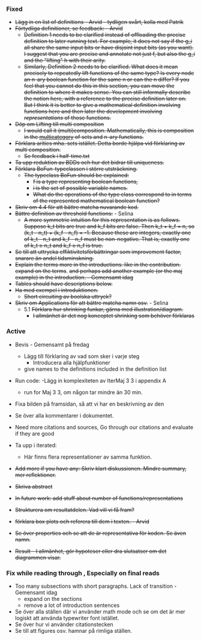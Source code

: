 
### Fixed

- ~~Lägg in en list of definitions - Arvid - tydligen svårt, kolla med Patrik~~
- ~~Förtydliga definitioner, se feedback: - Arvid~~
	- ~~Definition 1 needs to be clarified instead of offloading the precise definition to later running text. For example, it does not say if the g_i all share the same input bits or have disjoint input bits (as you want). I suggest that you are precise and annotate not just f, but also the g_i and the "lifting" h with their arity.~~
	- ~~Similarly, Definition 2 needs to be clarified. What does it mean precisely to repeatedly lift functions of the same type? Is every node an n-ary boolean function for the same n or can the n differ? If you feel that you cannot do this in this section, you can move the definition to where it makes sense. You can still informally describe the notion here, with a reference to the precise definition later on. But I think it is better to give a mathematical definition involving functions here and then later the development involving *representations* of those functions.~~
- ~~Döp om Lifting till multi composition~~
	- ~~I would call it (multi)composition. Mathematically, this is composition in the [multicategory](https://en.wikipedia.org/wiki/Multicategory#Examples) of sets and n-ary functions.~~
- ~~Förklara arities mha. sets istället. Detta borde hjälpa vid förklaring av multi composition.~~
	- ~~Se feedback i half-time.txt~~
- ~~Ta upp reduktion av BDDs och hur det bidrar till uniqueness.~~
- ~~Förklara BoFun-typeclassen i större utsträckning.~~
	- ~~The typeclass BoFun should be explained:~~
	  * ~~f is a type representing boolean functions,~~
	  * ~~i is the set of possible variable names.~~
	  * ~~What do the operations of the type class correspond to in terms of the represented mathematical boolean function?~~
- ~~Skriv om 4.4 för att bättre matcha nuvarande kod.~~
- ~~Bättre definition av threshold functions:~~ - Selina
	- ~~A more symmetric intuition for this representation is as follows. Suppose k_t bits are true and k_f bits are false. Then k_t + k_f = n, so (k_t - n_t) + (k_f - n_f) = -1. Because these are integers, exactly one of k_t - n_t and k_f - n_f must be non-negative. That is, exactly one of k_t ≥ n_t and k_f ≥ n_f is true.~~
- ~~Se till att uttrycka effiktivitetsförbättringar som improvement factor, snarare än andel tidsminskning.~~
- ~~Explain the terms more in the introductions. like in the contribution. expand on the terms~~. ~~and perhaps add another example (or the maj example) in the introduction. - Gemensamt idag~~
- ~~Tables should have descriptions below.~~
- ~~Ha med exempel i introduktionen.~~
	- ~~Short circuiting av boolska uttryck?~~
- ~~Skriv om Applications för att bättre matcha namn osv.~~ - Selina
	-  5.1 ~~Förklara hur shrinking funkar, gärna med illustration/diagram.~~
		- ~~I allmänhet är det nog konceptet shrinking som behöver förklaras~~

### Active
 
- Bevis - Gemensamt på fredag
	- Lägg till förklaring av vad som sker i varje steg
        - Introducera alla hjälpfunktioner
	- give names to the definitions included in the definition list
- Run code:
  	-Lägg in komplexiteten av IterMaj 3 3 i appendix A
  	- run for Maj 3 3, om någon tar mindre än 30 min. 
   
- Fixa bilden på framsidan, så att vi har en beskrivning av den
- Se över alla kommentarer i dokumentet.
- Need more citations and sources, Go through our citations and evaluate if they are good
- Ta upp i iterated:
	- Här finns flera representationer av samma funktion.

- ~~Add more if you have any: Skriv klart diskussionen. Mindre summary, mer reflektioner.~~
- ~~Skriva abstract~~
- ~~In future work: add stuff about number of functions/representations~~
- ~~Strukturera om resultatdelen. Vad vill vi få fram?~~
- ~~förklara box plots och referera till dem i texten. - Arvid~~
- ~~Se över properties och se att de är representativa för koden. Se även namn.~~
- ~~Result - I allmänhet, gör hypoteser eller dra slutsatser om det diagrammen visar.~~

### Fix while reading through , Especially on final reads

- Too many subsections with short paragraphs. Lack of transition - Gemensamt idag
	- expand on the sections 
	- remove a lot of introduction sentences
 - Se över alla ställen där vi använder math mode och se om det är mer logiskt att använda typewriter font istället.
 - Se över hur vi använder citationstecken
 - Se till att figures osv. hamnar på rimliga ställen.
